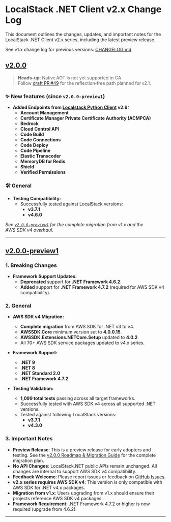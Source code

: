# LocalStack .NET Client v2.x Change Log

This document outlines the changes, updates, and important notes for the LocalStack .NET Client v2.x series, including the latest preview release.

See v1.x change log for previous versions: [CHANGELOG.md](https://github.com/localstack-dotnet/localstack-dotnet-client/blob/sdkv3-lts/CHANGELOG.md)

## [v2.0.0](https://github.com/localstack-dotnet/localstack-dotnet-client/releases/tag/v2.0.0)

> **Heads‑up**: Native AOT is not yet supported in GA.  
> Follow  [draft PR #49](https://github.com/localstack-dotnet/localstack-dotnet-client/pull/49) for the reflection‑free path planned for v2.1.

### ✨ New features (since `v2.0.0‑preview1`)

- **Added Endpoints from [Localstack Python Client](https://github.com/localstack/localstack-python-client) v2.9:**
  - **Account Management**
  - **Certificate Manager Private Certificate Authority (ACMPCA)**
  - **Bedrock**
  - **Cloud Control API**
  - **Code Build**
  - **Code Connections**
  - **Code Deploy**
  - **Code Pipeline**
  - **Elastic Transcoder**
  - **MemoryDB for Redis**
  - **Shield**
  - **Verified Permissions**

### 🛠️ General

- **Testing Compatibility:**
  - Successfully tested against LocalStack versions:
    - **v3.7.1**
    - **v4.6.0**

*See [`v2.0.0-preview1`](#v200-preview1) for the complete migration from v1.x and the AWS SDK v4 overhaul.*

---

## [v2.0.0-preview1](https://github.com/localstack-dotnet/localstack-dotnet-client/releases/tag/v2.0.0-preview1)

### 1. Breaking Changes

- **Framework Support Updates:**
  - **Deprecated** support for **.NET Framework 4.6.2**.
  - **Added** support for **.NET Framework 4.7.2** (required for AWS SDK v4 compatibility).

### 2. General

- **AWS SDK v4 Migration:**
  - **Complete migration** from AWS SDK for .NET v3 to v4.
  - **AWSSDK.Core** minimum version set to **4.0.0.15**.
  - **AWSSDK.Extensions.NETCore.Setup** updated to **4.0.2**.
  - All 70+ AWS SDK service packages updated to v4.x series.

- **Framework Support:**
  - **.NET 9**
  - **.NET 8**  
  - **.NET Standard 2.0**
  - **.NET Framework 4.7.2**

- **Testing Validation:**
  - **1,099 total tests** passing across all target frameworks.
  - Successfully tested with AWS SDK v4 across all supported .NET versions.
  - Tested against following LocalStack versions:
    - **v3.7.1**
    - **v4.3.0**

### 3. Important Notes

- **Preview Release**: This is a preview release for early adopters and testing. See the [v2.0.0 Roadmap & Migration Guide](https://github.com/localstack-dotnet/localstack-dotnet-client/discussions/45) for the complete migration plan.
- **No API Changes**: LocalStack.NET public APIs remain unchanged. All changes are internal to support AWS SDK v4 compatibility.
- **Feedback Welcome**: Please report issues or feedback on [GitHub Issues](https://github.com/localstack-dotnet/localstack-dotnet-client/issues).
- **v2.x series requires AWS SDK v4**: This version is only compatible with AWS SDK for .NET v4.x packages.
- **Migration from v1.x**: Users upgrading from v1.x should ensure their projects reference AWS SDK v4 packages.
- **Framework Requirement**: .NET Framework 4.7.2 or higher is now required (upgrade from 4.6.2).

---
